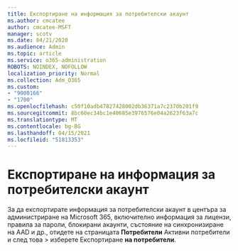 ```yaml
---
title: Експортиране на информация за потребителски акаунт
ms.author: cmcatee
author: cmcatee-MSFT
manager: scotv
ms.date: 04/21/2020
ms.audience: Admin
ms.topic: article
ms.service: o365-administration
ROBOTS: NOINDEX, NOFOLLOW
localization_priority: Normal
ms.collection: Adm_O365
ms.custom:
- "9000166"
- "1700"
ms.openlocfilehash: c50f10adb47827428002db36371a7c2370b201f9
ms.sourcegitcommit: 8bc60ec34bc1e40685e3976576e04a2623f63a7c
ms.translationtype: MT
ms.contentlocale: bg-BG
ms.lasthandoff: 04/15/2021
ms.locfileid: "51813353"
---
```

# <a name="export-user-account-information"></a>Експортиране на информация за потребителски акаунт

За да експортирате информация за потребителски акаунт в центъра за администриране на Microsoft 365, включително информация за лицензи, правила за пароли, блокирани акаунти, състояние на синхронизиране на AAD и др., отидете на страницата **Потребители** Активни потребители и след това  >  [](https://go.microsoft.com/fwlink/p/?linkid=834822) изберете Експортиране **на потребители**.